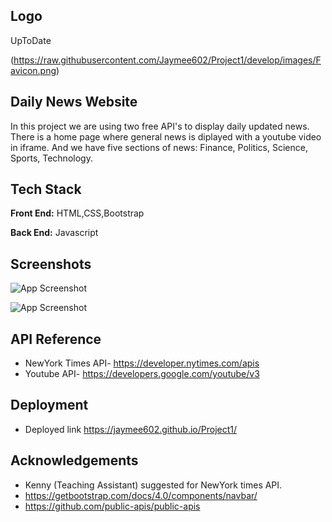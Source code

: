 ## Logo
UpToDate

(https://raw.githubusercontent.com/Jaymee602/Project1/develop/images/Favicon.png)

## Daily News Website

In this project we are using two free API's to display daily updated news. There is a home page where general news is diplayed with a youtube video in iframe. And we have five sections of news: Finance, Politics, Science, Sports, Technology.

## Tech Stack

**Front End:** HTML,CSS,Bootstrap

**Back End:** Javascript

## Screenshots

![App Screenshot](https://raw.githubusercontent.com/Jaymee602/Project1/test/navbar/Sceenshots/Screenshot%20(15).png)

![App Screenshot](https://raw.githubusercontent.com/Jaymee602/Project1/test/navbar/Sceenshots/Screenshot%20(20).png)


## API Reference

- NewYork Times API- https://developer.nytimes.com/apis
- Youtube API- https://developers.google.com/youtube/v3

## Deployment

- Deployed link
https://jaymee602.github.io/Project1/

## Acknowledgements

 - Kenny (Teaching Assistant) suggested for NewYork times API.
 - https://getbootstrap.com/docs/4.0/components/navbar/
 - https://github.com/public-apis/public-apis

